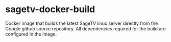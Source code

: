 # sagetv-docker-build
Docker image that builds the latest SageTV linux server directly from the Google github source repository. All dependencies required for the build are configured in the image.
